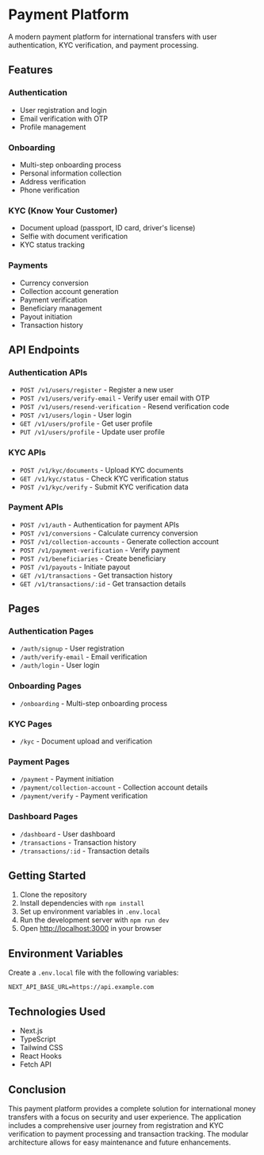 # Payment Platform

A modern payment platform for international transfers with user authentication, KYC verification, and payment processing.

## Features

### Authentication
- User registration and login
- Email verification with OTP
- Profile management

### Onboarding
- Multi-step onboarding process
- Personal information collection
- Address verification
- Phone verification

### KYC (Know Your Customer)
- Document upload (passport, ID card, driver's license)
- Selfie with document verification
- KYC status tracking

### Payments
- Currency conversion
- Collection account generation
- Payment verification
- Beneficiary management
- Payout initiation
- Transaction history

## API Endpoints

### Authentication APIs
- `POST /v1/users/register` - Register a new user
- `POST /v1/users/verify-email` - Verify user email with OTP
- `POST /v1/users/resend-verification` - Resend verification code
- `POST /v1/users/login` - User login
- `GET /v1/users/profile` - Get user profile
- `PUT /v1/users/profile` - Update user profile

### KYC APIs
- `POST /v1/kyc/documents` - Upload KYC documents
- `GET /v1/kyc/status` - Check KYC verification status
- `POST /v1/kyc/verify` - Submit KYC verification data

### Payment APIs
- `POST /v1/auth` - Authentication for payment APIs
- `POST /v1/conversions` - Calculate currency conversion
- `POST /v1/collection-accounts` - Generate collection account
- `POST /v1/payment-verification` - Verify payment
- `POST /v1/beneficiaries` - Create beneficiary
- `POST /v1/payouts` - Initiate payout
- `GET /v1/transactions` - Get transaction history
- `GET /v1/transactions/:id` - Get transaction details

## Pages

### Authentication Pages
- `/auth/signup` - User registration
- `/auth/verify-email` - Email verification
- `/auth/login` - User login

### Onboarding Pages
- `/onboarding` - Multi-step onboarding process

### KYC Pages
- `/kyc` - Document upload and verification

### Payment Pages
- `/payment` - Payment initiation
- `/payment/collection-account` - Collection account details
- `/payment/verify` - Payment verification

### Dashboard Pages
- `/dashboard` - User dashboard
- `/transactions` - Transaction history
- `/transactions/:id` - Transaction details

## Getting Started

1. Clone the repository
2. Install dependencies with `npm install`
3. Set up environment variables in `.env.local`
4. Run the development server with `npm run dev`
5. Open [http://localhost:3000](http://localhost:3000) in your browser

## Environment Variables

Create a `.env.local` file with the following variables:

```
NEXT_API_BASE_URL=https://api.example.com
```

## Technologies Used

- Next.js
- TypeScript
- Tailwind CSS
- React Hooks
- Fetch API

## Conclusion

This payment platform provides a complete solution for international money transfers with a focus on security and user experience. The application includes a comprehensive user journey from registration and KYC verification to payment processing and transaction tracking. The modular architecture allows for easy maintenance and future enhancements.
